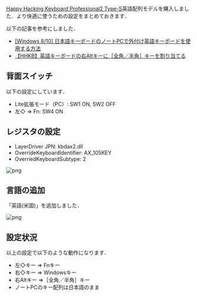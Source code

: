 [Happy Hacking Keyboard Professional2 Type-S](https://www.pfu.fujitsu.com/hhkeyboard/type-s/)英語配列モデルを購入しました．より快適に使うための設定をまとめておきます．

<!-- PELICAN_END_SUMMARY -->

以下の記事を参考にしました．

+ [[Windows 8/10] 日本語キーボードのノートPCで外付け英語キーボードを使用する方法](http://blog.shos.info/archives/2012/11/windows_8_pc.html)
+ [【HHKB】英語キーボードの右Altキーに［全角／半角］キーを割り当てる](http://evacore.info/hardware-hhkb-alt/)

## 背面スイッチ

以下の設定にしています．

+ Lite拡張モード（PC）: SW1 ON, SW2 OFF
+ 左◇ ⇒ Fn: SW4 ON

## レジスタの設定

+ LayerDriver JPN: kbdax2.dll
+ OverrideKeyboardIdentifier: AX_105KEY
+ OverriedKeyboardSubtype: 2

![png]({static}/images/20180211/reg.png)


## 言語の追加

「英語(米国)」を追加しました．

![png]({static}/images/20180211/lang.png)


## 設定状況

以上の設定で以下のような動作になります．

+ 左◇キー ⇒ Fnキー
+ 右◇キー ⇒ Windowsキー
+ 右Altキー ⇒［全角／半角］キー
+ ノートPCのキー配列は日本語のまま
